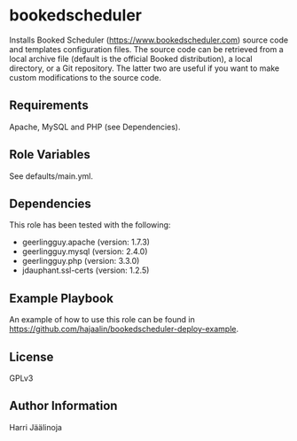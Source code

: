 bookedscheduler
=========

Installs Booked Scheduler (https://www.bookedscheduler.com) source code and templates configuration files. The source code can be retrieved from a local archive file (default is the official Booked distribution), a local directory, or a Git repository. The latter two are useful if you want to make custom modifications to the source code.

Requirements
------------

Apache, MySQL and PHP (see Dependencies).

Role Variables
--------------

See defaults/main.yml.

Dependencies
------------
This role has been tested with the following:
- geerlingguy.apache (version: 1.7.3)
- geerlingguy.mysql (version: 2.4.0)
- geerlingguy.php (version: 3.3.0)
- jdauphant.ssl-certs (version: 1.2.5)



Example Playbook
----------------

An example of how to use this role can be found in https://github.com/hajaalin/bookedscheduler-deploy-example.

License
-------

GPLv3

Author Information
------------------

Harri Jäälinoja
